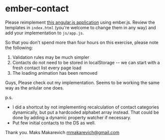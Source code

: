 ember-contact
=============

Please reimplement [this angular.js application](http://contactpath.liberlabs.com) using ember.js.  Review the templates in `index.html` (you're welcome to change them in any way) and add your implementation to `js/app.js`.

So that you don't spend more than four hours on this exercise, please note the following:

1. Validation rules may be much simpler
2. Contacts do not need to be stored in localStorage -- we can start with a fresh contact list every page load
3. The loading animation has been removed


Guys, 
Please check out my implementation. Seems to be working the same way as the anlular one does.

p.s. 
- I did a shortcut by not implementing recalculation of contact categories dynamically, 
but put a hardcoded alphabet array instead. That could be done by adding a dynamic property watcher if necessary.
- Put few initial contacts to the DS as well.

Thank you.
Maks Makarevich
mmakarevich@gmail.com
